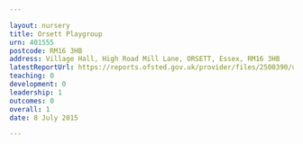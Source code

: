 ```yaml
---

layout: nursery
title: Orsett Playgroup
urn: 401555
postcode: RM16 3HB
address: Village Hall, High Road Mill Lane, ORSETT, Essex, RM16 3HB
latestReportUrl: https://reports.ofsted.gov.uk/provider/files/2500390/urn/401555.pdf
teaching: 0
development: 0
leadership: 1
outcomes: 0
overall: 1
date: 8 July 2015

---
```

